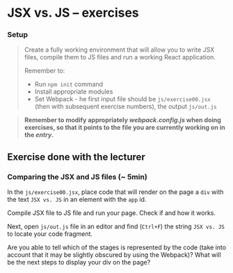 # JSX vs. JS &ndash; exercises

### Setup

> Create a fully working environment that will allow you to write JSX files, compile them to JS files and run a working React application.
>
> Remember to:
> - Run ```npm init``` command
> - Install appropriate modules
> - Set Webpack - he first input file should be `js/exercise00.jsx` (then with subsequent exercise numbers), the output `js/out.js`

>
> **Remember to modify appropriately _webpack.config.js_ when doing exercises, so that it points to the file you are currently working on in the _entry_.**


## Exercise done with the lecturer

### Comparing the JSX and JS files (~ 5min)

In the `js/exercise00.jsx`, place code that will render on the page a `div` with the text `JSX vs. JS` in an element with the `app` id.

Compile JSX file to JS file and run your page. Check if and how it works.

Next, open `js/out.js` file in an editor and find (`Ctrl+F`) the string `JSX vs. JS` to locate your code fragment.

Are you able to tell which of the stages is represented by the code (take into account that it may be slightly obscured by using the Webpack)? What will be the next steps to display your div on the page?
